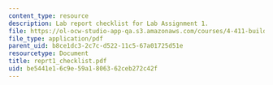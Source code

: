 ```yaml
---
content_type: resource
description: Lab report checklist for Lab Assignment 1.
file: https://ol-ocw-studio-app-qa.s3.amazonaws.com/courses/4-411-building-technology-laboratory-spring-2004/be5441e16c9e59a1806362ceb272c42f_reprt1_checklist.pdf
file_type: application/pdf
parent_uid: b8ce1dc3-2c7c-d522-11c5-67a01725d51e
resourcetype: Document
title: reprt1_checklist.pdf
uid: be5441e1-6c9e-59a1-8063-62ceb272c42f
---
```

